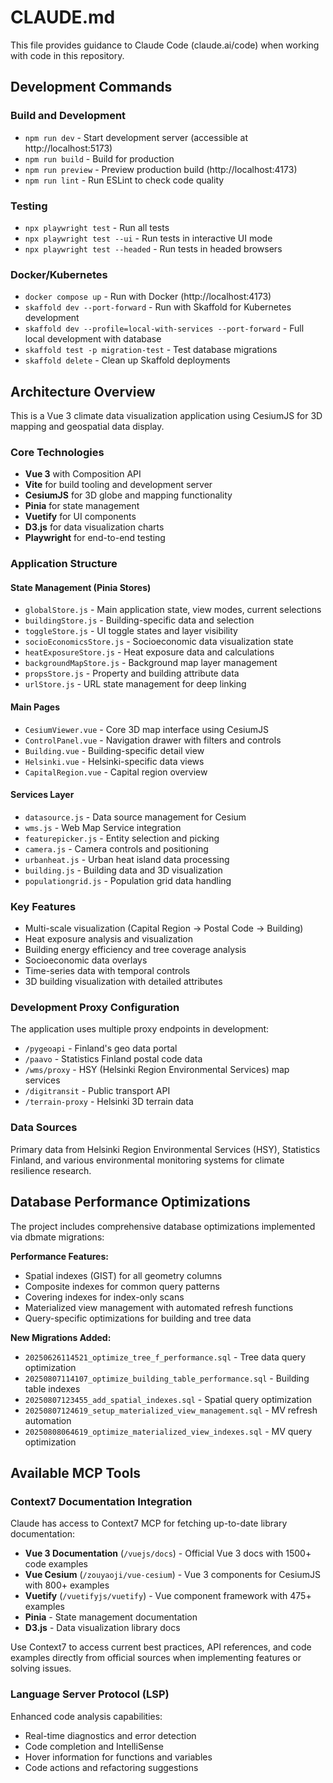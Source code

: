 # CLAUDE.md

This file provides guidance to Claude Code (claude.ai/code) when working with code in this repository.

## Development Commands

### Build and Development
- `npm run dev` - Start development server (accessible at http://localhost:5173)
- `npm run build` - Build for production
- `npm run preview` - Preview production build (http://localhost:4173)
- `npm run lint` - Run ESLint to check code quality

### Testing
- `npx playwright test` - Run all tests
- `npx playwright test --ui` - Run tests in interactive UI mode
- `npx playwright test --headed` - Run tests in headed browsers

### Docker/Kubernetes
- `docker compose up` - Run with Docker (http://localhost:4173)
- `skaffold dev --port-forward` - Run with Skaffold for Kubernetes development
- `skaffold dev --profile=local-with-services --port-forward` - Full local development with database
- `skaffold test -p migration-test` - Test database migrations
- `skaffold delete` - Clean up Skaffold deployments

## Architecture Overview

This is a Vue 3 climate data visualization application using CesiumJS for 3D mapping and geospatial data display.

### Core Technologies
- **Vue 3** with Composition API
- **Vite** for build tooling and development server
- **CesiumJS** for 3D globe and mapping functionality
- **Pinia** for state management
- **Vuetify** for UI components
- **D3.js** for data visualization charts
- **Playwright** for end-to-end testing

### Application Structure

#### State Management (Pinia Stores)
- `globalStore.js` - Main application state, view modes, current selections
- `buildingStore.js` - Building-specific data and selection
- `toggleStore.js` - UI toggle states and layer visibility
- `socioEconomicsStore.js` - Socioeconomic data visualization state
- `heatExposureStore.js` - Heat exposure data and calculations
- `backgroundMapStore.js` - Background map layer management
- `propsStore.js` - Property and building attribute data
- `urlStore.js` - URL state management for deep linking

#### Main Pages
- `CesiumViewer.vue` - Core 3D map interface using CesiumJS
- `ControlPanel.vue` - Navigation drawer with filters and controls
- `Building.vue` - Building-specific detail view
- `Helsinki.vue` - Helsinki-specific data views
- `CapitalRegion.vue` - Capital region overview

#### Services Layer
- `datasource.js` - Data source management for Cesium
- `wms.js` - Web Map Service integration
- `featurepicker.js` - Entity selection and picking
- `camera.js` - Camera controls and positioning
- `urbanheat.js` - Urban heat island data processing
- `building.js` - Building data and 3D visualization
- `populationgrid.js` - Population grid data handling

### Key Features
- Multi-scale visualization (Capital Region → Postal Code → Building)
- Heat exposure analysis and visualization
- Building energy efficiency and tree coverage analysis
- Socioeconomic data overlays
- Time-series data with temporal controls
- 3D building visualization with detailed attributes

### Development Proxy Configuration
The application uses multiple proxy endpoints in development:
- `/pygeoapi` - Finland's geo data portal
- `/paavo` - Statistics Finland postal code data
- `/wms/proxy` - HSY (Helsinki Region Environmental Services) map services
- `/digitransit` - Public transport API
- `/terrain-proxy` - Helsinki 3D terrain data

### Data Sources
Primary data from Helsinki Region Environmental Services (HSY), Statistics Finland, and various environmental monitoring systems for climate resilience research.

## Database Performance Optimizations

The project includes comprehensive database optimizations implemented via dbmate migrations:

**Performance Features:**
- Spatial indexes (GIST) for all geometry columns
- Composite indexes for common query patterns
- Covering indexes for index-only scans
- Materialized view management with automated refresh functions
- Query-specific optimizations for building and tree data

**New Migrations Added:**
- `20250626114521_optimize_tree_f_performance.sql` - Tree data query optimization
- `20250807114107_optimize_building_table_performance.sql` - Building table indexes
- `20250807123455_add_spatial_indexes.sql` - Spatial query optimization
- `20250807124619_setup_materialized_view_management.sql` - MV refresh automation
- `20250808064619_optimize_materialized_view_indexes.sql` - MV query optimization

## Available MCP Tools

### Context7 Documentation Integration
Claude has access to Context7 MCP for fetching up-to-date library documentation:
- **Vue 3 Documentation** (`/vuejs/docs`) - Official Vue 3 docs with 1500+ code examples
- **Vue Cesium** (`/zouyaoji/vue-cesium`) - Vue 3 components for CesiumJS with 800+ examples
- **Vuetify** (`/vuetifyjs/vuetify`) - Vue component framework with 475+ examples
- **Pinia** - State management documentation
- **D3.js** - Data visualization library docs

Use Context7 to access current best practices, API references, and code examples directly from official sources when implementing features or solving issues.

### Language Server Protocol (LSP)
Enhanced code analysis capabilities:
- Real-time diagnostics and error detection
- Code completion and IntelliSense
- Hover information for functions and variables
- Code actions and refactoring suggestions
